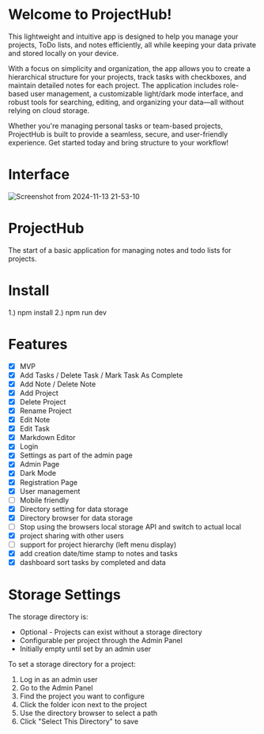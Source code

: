 # Welcome to ProjectHub! 

This lightweight and intuitive app is designed to help you manage your projects, ToDo lists, and notes efficiently, all while keeping your data private and stored locally on your device.

With a focus on simplicity and organization, the app allows you to create a hierarchical structure for your projects, track tasks with checkboxes, and maintain detailed notes for each project. The application includes role-based user management, a customizable light/dark mode interface, and robust tools for searching, editing, and organizing your data—all without relying on cloud storage.

Whether you're managing personal tasks or team-based projects, ProjectHub is built to provide a seamless, secure, and user-friendly experience. Get started today and bring structure to your workflow!


# Interface
![Screenshot from 2024-11-13 21-53-10](https://github.com/user-attachments/assets/e6786b0b-9f06-4a9f-9256-82a6df10f313)


# ProjectHub
The start of a basic application for managing notes and todo lists for projects. 

# Install
1.) npm install
2.) npm run dev

# Features
- [x] MVP
- [x] Add Tasks / Delete Task / Mark Task As Complete
- [x] Add Note / Delete Note
- [x] Add Project
- [x] Delete Project
- [x] Rename Project
- [x] Edit Note
- [x] Edit Task
- [x] Markdown Editor
- [x] Login
- [x] Settings as part of the admin page
- [x] Admin Page
- [x] Dark Mode
- [x] Registration Page
- [x] User management
- [ ] Mobile friendly
- [x] Directory setting for data storage
- [x] Directory browser for data storage
- [ ] Stop using the browsers local storage API and switch to actual local 
- [x] project sharing with other users
- [ ] support for project hierarchy (left menu display)
- [x] add creation date/time stamp to notes and tasks
- [x] dashboard sort tasks by completed and data

# Storage Settings

The storage directory is:

- Optional - Projects can exist without a storage directory
- Configurable per project through the Admin Panel
- Initially empty until set by an admin user

To set a storage directory for a project:

1. Log in as an admin user
2. Go to the Admin Panel
3. Find the project you want to configure
4. Click the folder icon next to the project
5. Use the directory browser to select a path
6. Click "Select This Directory" to save
